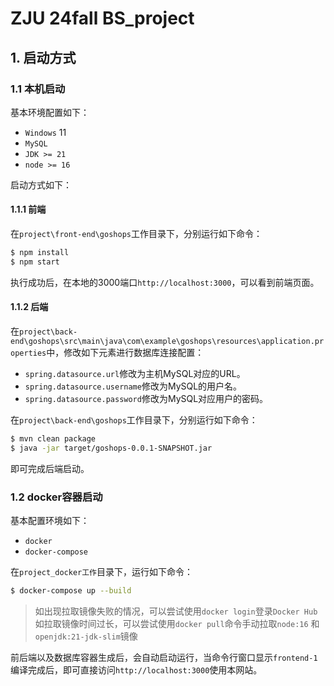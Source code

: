 # ZJU 24fall BS_project
## 1. 启动方式

### 1.1 本机启动

基本环境配置如下：

- `Windows` 11
- `MySQL` 
- `JDK >= 21`
- `node >= 16`


启动方式如下：

#### 1.1.1 前端

在`project\front-end\goshops`工作目录下，分别运行如下命令：

```bash
$ npm install
$ npm start
```

执行成功后，在本地的3000端口`http://localhost:3000`，可以看到前端页面。

#### 1.1.2 后端

在`project\back-end\goshops\src\main\java\com\example\goshops\resources\application.properties`中，修改如下元素进行数据库连接配置：

- `spring.datasource.url`修改为主机MySQL对应的URL。
- `spring.datasource.username`修改为MySQL的用户名。
- `spring.datasource.password`修改为MySQL对应用户的密码。

在`project\back-end\goshops`工作目录下，分别运行如下命令：

```bash
$ mvn clean package
$ java -jar target/goshops-0.0.1-SNAPSHOT.jar
```

即可完成后端启动。

### 1.2 docker容器启动

基本配置环境如下：

- `docker`
- `docker-compose`

在`project_docker工作`目录下，运行如下命令：

```bash
$ docker-compose up --build
```

> 如出现拉取镜像失败的情况，可以尝试使用`docker login`登录`Docker Hub`
> 如拉取镜像时间过长，可以尝试使用`docker pull`命令手动拉取`node:16` 和 `openjdk:21-jdk-slim`镜像

前后端以及数据库容器生成后，会自动启动运行，当命令行窗口显示`frontend-1`编译完成后，即可直接访问`http://localhost:3000`使用本网站。
